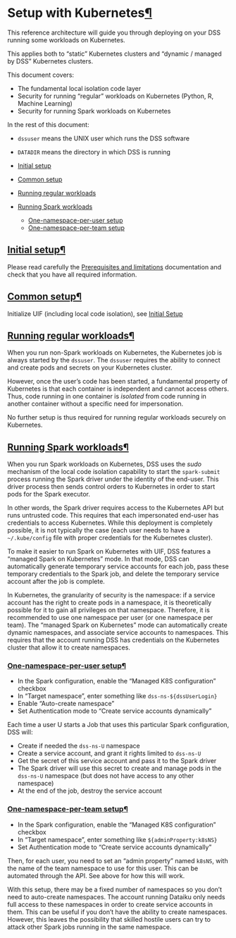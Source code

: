 Setup with Kubernetes[¶](#setup-with-kubernetes "Permalink to this heading")
============================================================================


This reference architecture will guide you through deploying on your DSS running some workloads on Kubernetes.


This applies both to “static” Kubernetes clusters and “dynamic / managed by DSS” Kubernetes clusters.


This document covers:


* The fundamental local isolation code layer
* Security for running “regular” workloads on Kubernetes (Python, R, Machine Learning)
* Security for running Spark workloads on Kubernetes


In the rest of this document:


* `dssuser` means the UNIX user which runs the DSS software
* `DATADIR` means the directory in which DSS is running



* [Initial setup](#initial-setup)
* [Common setup](#common-setup)
* [Running regular workloads](#running-regular-workloads)
* [Running Spark workloads](#running-spark-workloads)


	+ [One\-namespace\-per\-user setup](#one-namespace-per-user-setup)
	+ [One\-namespace\-per\-team setup](#one-namespace-per-team-setup)




[Initial setup](#id1)[¶](#initial-setup "Permalink to this heading")
--------------------------------------------------------------------


Please read carefully the [Prerequisites and limitations](../prerequisites-limitations.html) documentation and check that you have all required information.




[Common setup](#id2)[¶](#common-setup "Permalink to this heading")
------------------------------------------------------------------


Initialize UIF (including local code isolation), see [Initial Setup](../initial-setup.html)




[Running regular workloads](#id3)[¶](#running-regular-workloads "Permalink to this heading")
--------------------------------------------------------------------------------------------


When you run non\-Spark workloads on Kubernetes, the Kubernetes job is always started by the `dssuser`. The `dssuser` requires the ability to connect and create pods and secrets on your Kubernetes cluster.


However, once the user’s code has been started, a fundamental property of Kubernetes is that each container is independent and cannot access others. Thus, code running in one container is *isolated* from code running in another container without a specific need for impersonation.


No further setup is thus required for running regular workloads securely on Kubernetes.




[Running Spark workloads](#id4)[¶](#running-spark-workloads "Permalink to this heading")
----------------------------------------------------------------------------------------


When you run Spark workloads on Kubernetes, DSS uses the *sudo* mechanism of the local code isolation capability to start the `spark-submit` process running the Spark driver under the identity of the end\-user. This driver process then sends control orders to Kubernetes in order to start pods for the Spark executor.


In other words, the Spark driver requires access to the Kubernetes API but runs untrusted code. This requires that each impersonated end\-user has credentials to access Kubernetes. While this deployment is completely possible, it is not typically the case (each user needs to have a `~/.kube/config` file with proper credentials for the Kubernetes cluster).


To make it easier to run Spark on Kubernetes with UIF, DSS features a “managed Spark on Kubernetes” mode. In that mode, DSS can automatically generate temporary service accounts for each job, pass these temporary credentials to the Spark job, and delete the temporary service account after the job is complete.


In Kubernetes, the granularity of security is the namespace: if a service account has the right to create pods in a namespace, it is theoretically possible for it to gain all privileges on that namespace. Therefore, it is recommended to use one namespace per user (or one namespace per team). The “managed Spark on Kubernetes” mode can automatically create dynamic namespaces, and associate service accounts to namespaces. This requires that the account running DSS has credentials on the Kubernetes cluster that allow it to create namespaces.



### [One\-namespace\-per\-user setup](#id5)[¶](#one-namespace-per-user-setup "Permalink to this heading")


* In the Spark configuration, enable the “Managed K8S configuration” checkbox
* In “Target namespace”, enter something like `dss-ns-${dssUserLogin}`
* Enable “Auto\-create namespace”
* Set Authentication mode to “Create service accounts dynamically”


Each time a user U starts a Job that uses this particular Spark configuration, DSS will:


* Create if needed the `dss-ns-U` namespace
* Create a service account, and grant it rights limited to `dss-ns-U`
* Get the secret of this service account and pass it to the Spark driver
* The Spark driver will use this secret to create and manage pods in the `dss-ns-U` namespace (but does not have access to any other namespace)
* At the end of the job, destroy the service account




### [One\-namespace\-per\-team setup](#id6)[¶](#one-namespace-per-team-setup "Permalink to this heading")


* In the Spark configuration, enable the “Managed K8S configuration” checkbox
* In “Target namespace”, enter something like `${adminProperty:k8sNS}`
* Set Authentication mode to “Create service accounts dynamically”


Then, for each user, you need to set an “admin property” named `k8sNS`, with the name of the team namespace to use for this user. This can be automated through the API. See above for how this will work.


With this setup, there may be a fixed number of namespaces so you don’t need to auto\-create namespaces. The account running Dataiku only needs full access to these namespaces in order to create service accounts in them. This can be useful if you don’t have the ability to create namespaces. However, this leaves the possibility that skilled hostile users can try to attack other Spark jobs running in the same namespace.